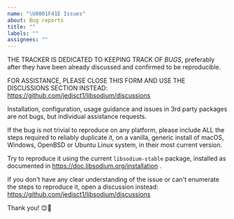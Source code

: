 ```yaml
---
name: "\U0001F41E Issues"
about: Bug reports
title: ""
labels: ""
assignees: ""
---
```


THE TRACKER IS DEDICATED TO KEEPING TRACK OF _BUGS_,
preferably after they have been already discussed and confirmed to be reproducible.

FOR ASSISTANCE, PLEASE CLOSE THIS FORM AND USE THE DISCUSSIONS SECTION INSTEAD:
https://github.com/jedisct1/libsodium/discussions

Installation, configuration, usage guidance and issues in 3rd party packages are not bugs, but individual assistance requests.

If the bug is not trivial to reproduce on any platform, please include ALL the steps required to reliably duplicate it, on a vanilla, generic install of macOS, Windows, OpenBSD or Ubuntu Linux system, in their most current version.

Try to reproduce it using the current `libsodium-stable` package, installed as documented in https://doc.libsodium.org/installation .

If you don't have any clear understanding of the issue or can't enumerate the steps to reproduce it, open a discussion instead: https://github.com/jedisct1/libsodium/discussions

Thank you! 😊🙏

